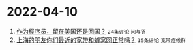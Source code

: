 # 2022-04-10

1. [作为程序员，留在美国还是回国？](https://www.v2ex.com/t/846009) `24条评论` `问与答`
1. [上海的朋友你们最近的宽带和蜂窝网正常吗？](https://www.v2ex.com/t/845999) `15条评论` `宽带症候群`
